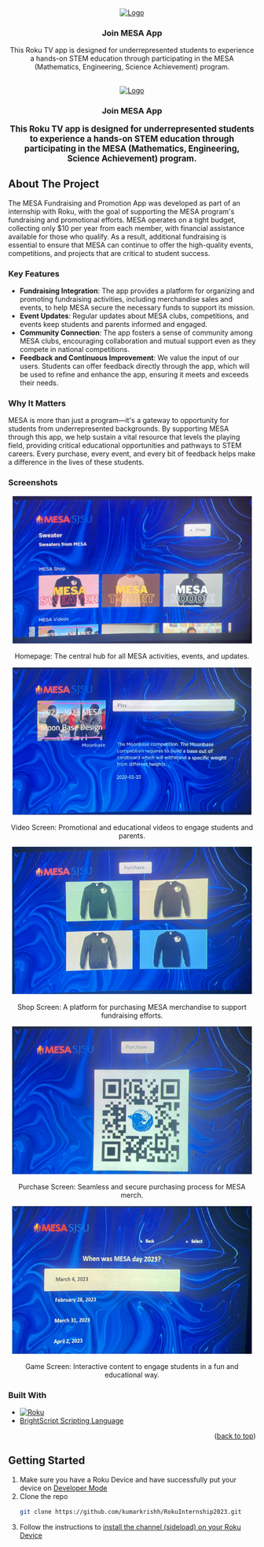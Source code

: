 <!-- Improved compatibility of back to top link: See: https://github.com/othneildrew/Best-README-Template/pull/73 -->
<a name="readme-top"></a>
<!--
*** Thanks for checking out the Best-README-Template. If you have a suggestion
*** that would make this better, please fork the repo and create a pull request
*** or simply open an issue with the tag "enhancement".
*** Don't forget to give the project a star!
*** Thanks again! Now go create something AMAZING! :D
-->



<!-- PROJECT SHIELDS -->
<!--
*** I'm using markdown "reference style" links for readability.
*** Reference links are enclosed in brackets [ ] instead of parentheses ( ).
*** See the bottom of this document for the declaration of the reference variables
*** for contributors-url, forks-url, etc. This is an optional, concise syntax you may use.
*** https://www.markdownguide.org/basic-syntax/#reference-style-links
-->

<!-- PROJECT LOGO -->
<br />
<div align="center">
  <a href="https://github.com/kumarkrishh/RokuInternship2023">
    <img src="images/mesalogoapp.png" alt="Logo" width="200" height="200">
  </a>

<h3 align="center">Join MESA App</h3>

  <p align="center">
    This Roku TV app is designed for underrepresented students to experience a hands-on STEM education through participating in the MESA (Mathematics, Engineering, Science Achievement) program. 
  </p>
</div>

<!-- PROJECT LOGO -->
<br />
<div align="center">
  <a href="https://github.com/kumarkrishh/RokuInternship2023">
    <img src="images/mesalogoapp.png" alt="Logo" width="200" height="200">
  </a>

<h3 align="center">Join MESA App</h3>

  <p align="center" style="font-size: 1.2em;">
    <strong>This Roku TV app is designed for underrepresented students to experience a hands-on STEM education through participating in the MESA (Mathematics, Engineering, Science Achievement) program.</strong>
  </p>
</div>

<!-- ABOUT THE PROJECT -->
## About The Project

The MESA Fundraising and Promotion App was developed as part of an internship with Roku, with the goal of supporting the MESA program's fundraising and promotional efforts. MESA operates on a tight budget, collecting only $10 per year from each member, with financial assistance available for those who qualify. As a result, additional fundraising is essential to ensure that MESA can continue to offer the high-quality events, competitions, and projects that are critical to student success.

### Key Features

- **Fundraising Integration**: The app provides a platform for organizing and promoting fundraising activities, including merchandise sales and events, to help MESA secure the necessary funds to support its mission.
- **Event Updates**: Regular updates about MESA clubs, competitions, and events keep students and parents informed and engaged.
- **Community Connection**: The app fosters a sense of community among MESA clubs, encouraging collaboration and mutual support even as they compete in national competitions.
- **Feedback and Continuous Improvement**: We value the input of our users. Students can offer feedback directly through the app, which will be used to refine and enhance the app, ensuring it meets and exceeds their needs.

### Why It Matters

MESA is more than just a program—it's a gateway to opportunity for students from underrepresented backgrounds. By supporting MESA through this app, we help sustain a vital resource that levels the playing field, providing critical educational opportunities and pathways to STEM careers. Every purchase, every event, and every bit of feedback helps make a difference in the lives of these students.

### Screenshots

<div align="center">
  <img src="images/homepage.png" alt="Homepage" width="488" height="300">
  <p>Homepage: The central hub for all MESA activities, events, and updates.</p>
</div>

<div align="center">
  <img src="images/videoscreen.png" alt="Video Screen" width="488" height="300">
  <p>Video Screen: Promotional and educational videos to engage students and parents.</p>
</div>

<div align="center">
  <img src="images/shopscreen.png" alt="Shop Screen" width="488" height="300">
  <p>Shop Screen: A platform for purchasing MESA merchandise to support fundraising efforts.</p>
</div>

<div align="center">
  <img src="images/purchaseScreen.png" alt="Purchase Screen" width="488" height="300">
  <p>Purchase Screen: Seamless and secure purchasing process for MESA merch.</p>
</div>

<div align="center">
  <img src="images/gamescreen.png" alt="Game Screen" width="488" height="300">
  <p>Game Screen: Interactive content to engage students in a fun and educational way.</p>
</div>

### Built With

* [![Roku][Roku]][Roku-url]
* [BrightScript Scripting Language](https://developer.roku.com/docs/references/brightscript/language/brightscript-language-reference.md)



<p align="right">(<a href="#readme-top">back to top</a>)</p>





<!-- GETTING STARTED -->
## Getting Started

1. Make sure you have a Roku Device and have successfully put your device on [Developer Mode](https://developer.roku.com/docs/developer-program/getting-started/developer-setup.md)
2. Clone the repo
   ```sh
   git clone https://github.com/kumarkrishh/RokuInternship2023.git
   ```
3. Follow the instructions to [install the channel (sideload) on your Roku Device](https://developer.roku.com/docs/developer-program/getting-started/developer-setup.md)



<!-- MARKDOWN LINKS & IMAGES -->
<!-- https://www.markdownguide.org/basic-syntax/#reference-style-links -->
[contributors-shield]: https://img.shields.io/github/contributors/kumarkrishh/RokuInternship2023.svg?style=for-the-badge
[contributors-url]: https://github.com/kumarkrishh/RokuInternship2023/graphs/contributors
[forks-shield]: https://img.shields.io/github/forks/kumarkrishh/RokuInternship2023.svg?style=for-the-badge
[forks-url]: https://github.com/kumarkrishh/RokuInternship2023/network/members
[stars-shield]: https://img.shields.io/github/stars/kumarkrishh/RokuInternship2023.svg?style=for-the-badge
[stars-url]: https://github.com/kumarkrishh/RokuInternship2023/stargazers
[issues-shield]: https://img.shields.io/github/issues/kumarkrishh/RokuInternship2023.svg?style=for-the-badge
[issues-url]: https://github.com/kumarkrishh/RokuInternship2023/issues
[license-shield]: https://img.shields.io/github/license/kumarkrishh/RokuInternship2023.svg?style=for-the-badge
[license-url]: https://github.com/kumarkrishh/RokuInternship2023/blob/master/LICENSE.txt
[linkedin-shield]: https://img.shields.io/badge/-LinkedIn-black.svg?style=for-the-badge&logo=linkedin&colorB=555
[linkedin-url]: https://www.linkedin.com/in/krishkum/
[Roku]: https://img.shields.io/badge/Roku%20Scenegraph-purple?style=for-the-badge&logo=Roku
[Roku-url]: https://developer.roku.com/docs/developer-program/getting-started/hello-world.md

